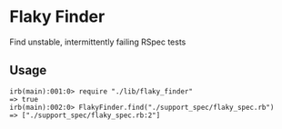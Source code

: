 # Flaky Finder

Find unstable, intermittently failing RSpec tests

## Usage

```
irb(main):001:0> require "./lib/flaky_finder"
=> true
irb(main):002:0> FlakyFinder.find("./support_spec/flaky_spec.rb")
=> ["./support_spec/flaky_spec.rb:2"]
```
